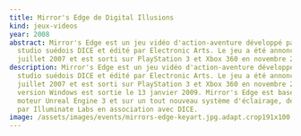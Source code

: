 ```yaml
---
title: Mirror's Edge de Digital Illusions
kind: jeux-videos
year: 2008
abstract: Mirror's Edge est un jeu vidéo d'action-aventure développé par le
  studio suédois DICE et édité par Electronic Arts. Le jeu a été annoncé le 10
  juillet 2007 et est sorti sur PlayStation 3 et Xbox 360 en novembre 2008.
description: Mirror's Edge est un jeu vidéo d'action-aventure développé par le
  studio suédois DICE et édité par Electronic Arts. Le jeu a été annoncé le 10
  juillet 2007 et est sorti sur PlayStation 3 et Xbox 360 en novembre 2008. Une
  version Windows est sortie le 13 janvier 2009. Mirror's Edge est basé sur le
  moteur Unreal Engine 3 et sur un tout nouveau système d'éclairage, développé
  par Illuminate Labs en association avec DICE.
image: /assets/images/events/mirrors-edge-keyart.jpg.adapt.crop191x100.628p.jpg
---
```

